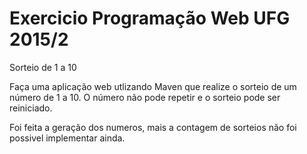 # Exercicio Programação Web UFG 2015/2

Sorteio de 1 a 10

Faça uma aplicação web utlizando Maven que realize o sorteio de um número de 1 a 10. O número não pode repetir e o sorteio pode ser reiniciado.

Foi feita a geração dos numeros, mais a contagem de sorteios não foi possivel implementar ainda. 
